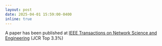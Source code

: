 ```yaml
---
layout: post
date: 2025-04-01 15:59:00-0400
inline: true
---
```


A paper has been published at [IEEE Transactions on Network Science and Engineering](https://ieeexplore.ieee.org/abstract/document/10974679) (JCR Top 3.3%)
